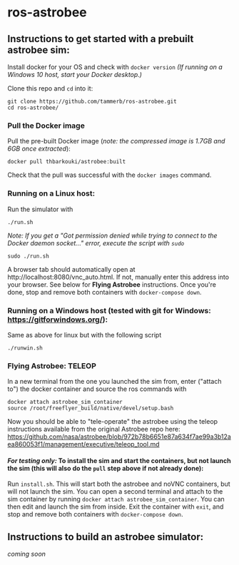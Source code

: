 # ros-astrobee

## Instructions to get started with a prebuilt astrobee sim:
 
Install docker for your OS and check with `docker version`
*(If running on a Windows 10 host, start your Docker desktop.)*

Clone this repo and `cd` into it:
```
git clone https://github.com/tammerb/ros-astrobee.git
cd ros-astrobee/
```

### Pull the Docker image
Pull the pre-built Docker image (*note: the compressed image is 1.7GB and 6GB once extracted*):
```
docker pull thbarkouki/astrobee:built
```

Check that the pull was successful with the `docker images` command.

### Running on a Linux host:
Run the simulator with
```
./run.sh
```

*Note: If you get a "Got permission denied while trying to connect to the Docker daemon socket..." error, execute the script with `sudo`*
```
sudo ./run.sh
```
A browser tab should automatically open at http://localhost:8080/vnc_auto.html. If not, manually enter this address into your browser.
See below for **Flying Astrobee** instructions. Once you're done, stop and remove both containers with `docker-compose down`.

### Running on a Windows host (tested with git for Windows: https://gitforwindows.org/):
Same as above for linux but with the following script
```
./runwin.sh
```

### Flying Astrobee: TELEOP
In a new terminal from the one you launched the sim from, enter ("attach to") the docker container and source the ros commands with
```
docker attach astrobee_sim_container
source /root/freeflyer_build/native/devel/setup.bash
```
Now you should be able to "tele-operate" the astrobee using the teleop instructions available from the original Astrobee repo here:
https://github.com/nasa/astrobee/blob/972b78b6651e87a634f7ae99a3b12aea860053f1/management/executive/teleop_tool.md

#### *For testing only:* To install the sim and start the containers, but not launch the sim (this will also do the `pull` step above if not already done):
Run `install.sh`. This will start both the astrobee and noVNC containers, but will not launch the sim. You can open a second terminal and attach to the sim container by running `docker attach astrobee_sim_container`. You can then edit and launch the sim from inside. Exit the container with `exit`, and stop and remove both containers with `docker-compose down`.

## Instructions to build an astrobee simulator:
*coming soon*
